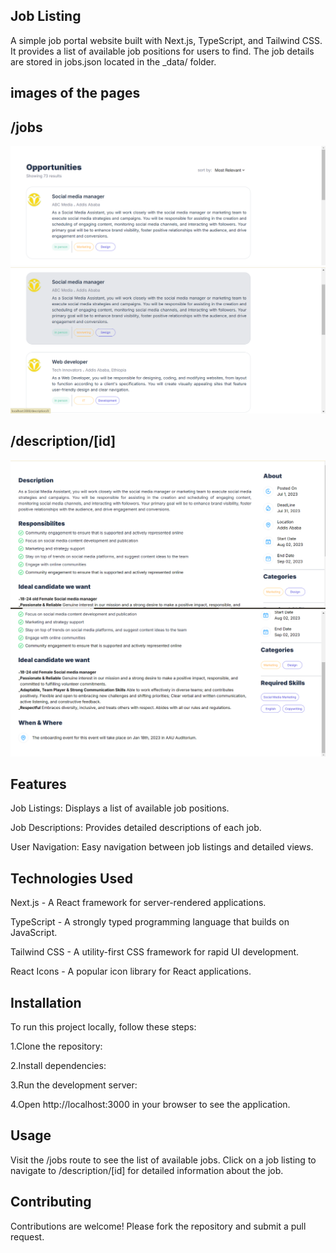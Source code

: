 ## Job Listing
A simple job portal website built with Next.js, TypeScript, and Tailwind CSS. It provides a list of available job positions for users to find. The job details are stored in jobs.json located in the _data/ folder.

## images of the pages
## /jobs
![alt text](./screenshots/image.png)
![alt text](./screenshots/image-1.png)
## /description/[id]
![alt text](./screenshots/image-2.png)
![alt text](./screenshots/image-3.png)

## Features
Job Listings: Displays a list of available job positions.

Job Descriptions: Provides detailed descriptions of each job.

User Navigation: Easy navigation between job listings and detailed views.

## Technologies Used
Next.js - A React framework for server-rendered applications.

TypeScript - A strongly typed programming language that builds on JavaScript.

Tailwind CSS - A utility-first CSS framework for rapid UI development.

React Icons - A popular icon library for React applications.

## Installation
To run this project locally, follow these steps:

1.Clone the repository:

2.Install dependencies:

3.Run the development server:

4.Open http://localhost:3000 in your browser to see the application.

## Usage

Visit the /jobs route to see the list of available jobs.
Click on a job listing to navigate to /description/[id] for detailed information about the job.

## Contributing

Contributions are welcome! Please fork the repository and submit a pull request.